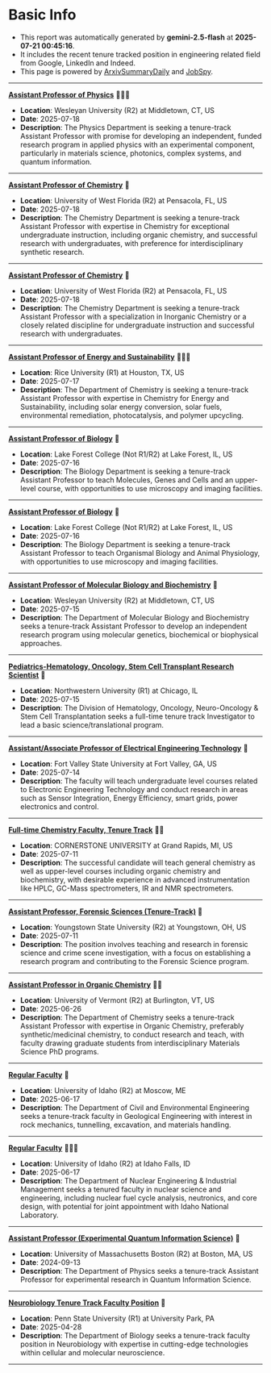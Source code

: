 
# Basic Info
- This report was automatically generated by **gemini-2.5-flash** at **2025-07-21 00:45:16**.  
- It includes the recent tenure tracked position in engineering related field from Google, LinkedIn and Indeed.  
- This page is powered by [ArxivSummaryDaily](https://github.com/dong-zehao/ArxivSummaryDaily) and [JobSpy](https://github.com/speedyapply/JobSpy).
---
**[Assistant Professor of Physics](https://www.indeed.com/viewjob?jk=b3605296d4c43273)** 🌟🌟🌟
- **Location**: Wesleyan University (R2) at Middletown, CT, US
- **Date**: 2025-07-18
- **Description**: The Physics Department is seeking a tenure-track Assistant Professor with promise for developing an independent, funded research program in applied physics with an experimental component, particularly in materials science, photonics, complex systems, and quantum information.
---
**[Assistant Professor of Chemistry](https://www.indeed.com/viewjob?jk=90e724903220c7e0)** 🌟
- **Location**: University of West Florida (R2) at Pensacola, FL, US
- **Date**: 2025-07-18
- **Description**: The Chemistry Department is seeking a tenure-track Assistant Professor with expertise in Chemistry for exceptional undergraduate instruction, including organic chemistry, and successful research with undergraduates, with preference for interdisciplinary synthetic research.
---
**[Assistant Professor of Chemistry](https://www.indeed.com/viewjob?jk=78dc1f07982b537b)** 🌟
- **Location**: University of West Florida (R2) at Pensacola, FL, US
- **Date**: 2025-07-18
- **Description**: The Chemistry Department is seeking a tenure-track Assistant Professor with a specialization in Inorganic Chemistry or a closely related discipline for undergraduate instruction and successful research with undergraduates.
---
**[Assistant Professor of Energy and Sustainability](https://www.indeed.com/viewjob?jk=b0361fa8aa9e5ded)** 🌟🌟🌟
- **Location**: Rice University (R1) at Houston, TX, US
- **Date**: 2025-07-17
- **Description**: The Department of Chemistry is seeking a tenure-track Assistant Professor with expertise in Chemistry for Energy and Sustainability, including solar energy conversion, solar fuels, environmental remediation, photocatalysis, and polymer upcycling.
---
**[Assistant Professor of Biology](https://www.indeed.com/viewjob?jk=0e0c655ec5439e06)** 🌟
- **Location**: Lake Forest College (Not R1/R2) at Lake Forest, IL, US
- **Date**: 2025-07-16
- **Description**: The Biology Department is seeking a tenure-track Assistant Professor to teach Molecules, Genes and Cells and an upper-level course, with opportunities to use microscopy and imaging facilities.
---
**[Assistant Professor of Biology](https://www.indeed.com/viewjob?jk=860da2b94d53bd38)** 🌟
- **Location**: Lake Forest College (Not R1/R2) at Lake Forest, IL, US
- **Date**: 2025-07-16
- **Description**: The Biology Department is seeking a tenure-track Assistant Professor to teach Organismal Biology and Animal Physiology, with opportunities to use microscopy and imaging facilities.
---
**[Assistant Professor of Molecular Biology and Biochemistry](https://www.indeed.com/viewjob?jk=16c90f1c9770d165)** 🌟
- **Location**: Wesleyan University (R2) at Middletown, CT, US
- **Date**: 2025-07-15
- **Description**: The Department of Molecular Biology and Biochemistry seeks a tenure-track Assistant Professor to develop an independent research program using molecular genetics, biochemical or biophysical approaches.
---
**[Pediatrics-Hematology, Oncology, Stem Cell Transplant Research Scientist](https://www.linkedin.com/jobs/view/4053013466)** 🌟
- **Location**: Northwestern University (R1) at Chicago, IL
- **Date**: 2025-07-15
- **Description**: The Division of Hematology, Oncology, Neuro-Oncology & Stem Cell Transplantation seeks a full-time tenure track Investigator to lead a basic science/translational program.
---
**[Assistant/Associate Professor of Electrical Engineering Technology](https://www.indeed.com/viewjob?jk=5c9f8ada231daff5)** 🌟
- **Location**: Fort Valley State University at Fort Valley, GA, US
- **Date**: 2025-07-14
- **Description**: The faculty will teach undergraduate level courses related to Electronic Engineering Technology and conduct research in areas such as Sensor Integration, Energy Efficiency, smart grids, power electronics and control.
---
**[Full-time Chemistry Faculty, Tenure Track](https://www.indeed.com/viewjob?jk=23acfe9ac66dc968)** 🌟🌟
- **Location**: CORNERSTONE UNIVERSITY at Grand Rapids, MI, US
- **Date**: 2025-07-11
- **Description**: The successful candidate will teach general chemistry as well as upper-level courses including organic chemistry and biochemistry, with desirable experience in advanced instrumentation like HPLC, GC-Mass spectrometers, IR and NMR spectrometers.
---
**[Assistant Professor, Forensic Sciences (Tenure-Track)](https://www.indeed.com/viewjob?jk=8c659ce17b5723ff)** 🌟
- **Location**: Youngstown State University (R2) at Youngstown, OH, US
- **Date**: 2025-07-11
- **Description**: The position involves teaching and research in forensic science and crime scene investigation, with a focus on establishing a research program and contributing to the Forensic Science program.
---
**[Assistant Professor in Organic Chemistry](https://www.indeed.com/viewjob?jk=51b63287b031f08e)** 🌟🌟
- **Location**: University of Vermont (R2) at Burlington, VT, US
- **Date**: 2025-06-26
- **Description**: The Department of Chemistry seeks a tenure-track Assistant Professor with expertise in Organic Chemistry, preferably synthetic/medicinal chemistry, to conduct research and teach, with faculty drawing graduate students from interdisciplinary Materials Science PhD programs.
---
**[Regular Faculty](https://www.linkedin.com/jobs/view/4252836150)** 🌟
- **Location**: University of Idaho (R2) at Moscow, ME
- **Date**: 2025-06-17
- **Description**: The Department of Civil and Environmental Engineering seeks a tenure-track faculty in Geological Engineering with interest in rock mechanics, tunnelling, excavation, and materials handling.
---
**[Regular Faculty](https://www.linkedin.com/jobs/view/4252831976)** 🌟🌟🌟
- **Location**: University of Idaho (R2) at Idaho Falls, ID
- **Date**: 2025-06-17
- **Description**: The Department of Nuclear Engineering & Industrial Management seeks a tenured faculty in nuclear science and engineering, including nuclear fuel cycle analysis, neutronics, and core design, with potential for joint appointment with Idaho National Laboratory.
---
**[Assistant Professor (Experimental Quantum Information Science)](https://www.indeed.com/viewjob?jk=740957cb4bdafcd4)** 🌟
- **Location**: University of Massachusetts Boston (R2) at Boston, MA, US
- **Date**: 2024-09-13
- **Description**: The Department of Physics seeks a tenure-track Assistant Professor for experimental research in Quantum Information Science.
---
**[Neurobiology Tenure Track Faculty Position](https://www.linkedin.com/jobs/view/4219039344)** 🌟
- **Location**: Penn State University (R1) at University Park, PA
- **Date**: 2025-04-28
- **Description**: The Department of Biology seeks a tenure-track faculty position in Neurobiology with expertise in cutting-edge technologies within cellular and molecular neuroscience.
---
